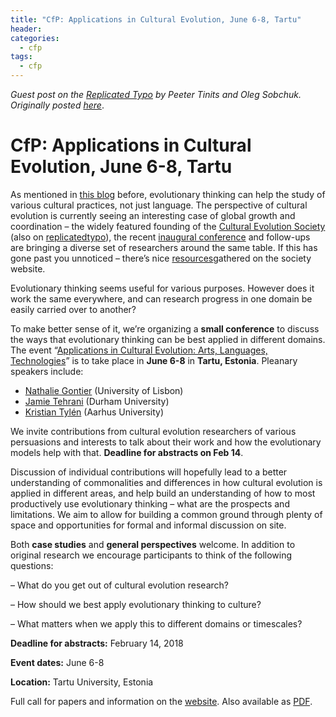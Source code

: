 ```yaml
---
title: "CfP: Applications in Cultural Evolution, June 6-8, Tartu"
header:
categories:
  - cfp
tags:
  - cfp
---
```


_Guest post on the [Replicated Typo](http://www.replicatedtypo.com/) by Peeter Tinits and Oleg Sobchuk. Originally posted [here](http://www.replicatedtypo.com/cfp-applications-in-cultural-evolution-june-6-8-tartu/11875.html)_.

# CfP: Applications in Cultural Evolution, June 6-8, Tartu

As mentioned in [this blog](http://www.replicatedtypo.com/) before, evolutionary thinking can help the study of various cultural practices, not just language. The perspective of cultural evolution is currently seeing an interesting case of global growth and coordination – the widely featured founding of the [Cultural Evolution Society](https://culturalevolutionsociety.org/) (also on [replicatedtypo](http://www.replicatedtypo.com/become-a-founding-member-of-the-society-for-the-study-of-cultural-evolution/10874.html)), the recent [inaugural conference](https://www.shh.mpg.de/cescjena2017) and follow-ups are bringing a diverse set of researchers around the same table. If this has gone past you unnoticed – there’s nice [resources](https://culturalevolutionsociety.org/story/Resources.html)gathered on the society website.

Evolutionary thinking seems useful for various purposes. However does it work the same everywhere, and can research progress in one domain be easily carried over to another?

To make better sense of it, we’re organizing a **small conference** to discuss the ways that evolutionary thinking can be best applied in different domains. The event “[Applications in Cultural Evolution: Arts, Languages, Technologies](https://cultevol.ut.ee/)” is to take place in **June 6-8** in **Tartu, Estonia**. Pleanary speakers include:

*   [Nathalie Gontier](http://cfcul.fc.ul.pt/equipa/ngontier.php) (University of Lisbon)
*   [Jamie Tehrani](https://www.dur.ac.uk/anthropology/staff/academic/?id=5388) (Durham University)
*   [Kristian Tylén](http://pure.au.dk/portal/en/persons/kristian-tylen(9950d8bc-e1cd-400a-a547-359cd0b07157).html) (Aarhus University)

We invite contributions from cultural evolution researchers of various persuasions and interests to talk about their work and how the evolutionary models help with that. **Deadline for abstracts on Feb 14**.

Discussion of individual contributions will hopefully lead to a better understanding of commonalities and differences in how cultural evolution is applied in different areas, and help build an understanding of how to most productively use evolutionary thinking – what are the prospects and limitations. We aim to allow for building a common ground through plenty of space and opportunities for formal and informal discussion on site.

Both **case studies** and **general perspectives** welcome. In addition to original research we encourage participants to think of the following questions:

– What do you get out of cultural evolution research?

– How should we best apply evolutionary thinking to culture?

– What matters when we apply this to different domains or timescales?

**Deadline for abstracts:** February 14, 2018

**Event dates:** June 6-8

**Location:** Tartu University, Estonia

Full call for papers and information on the [website](https://cultevol.ut.ee/call-papers). Also available as [PDF](https://cultevol.ut.ee/sites/default/files/cultevol/files/cultevomeet-cfp.pdf).
